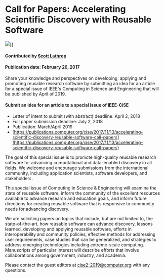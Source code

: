 # Call for Papers: Accelerating Scientific Discovery with Reusable Software
<img src='https://github.com/betterscientificsoftware/images/raw/master/IEEE-CiSE-special-issue.png' />[]

#### Contributed by [Scott Lathrop](https://github.com/scottlathrop " Scott Lathrop GitHub Profile")

#### Publication date: February 26, 2017

Share your knowledge and perspectives on developing, applying and promoting reusable research software by submitting an idea for an article for a special issue of IEEE's Computing in Science and Engineering that will be published by April of 2019.

#### Submit an idea for an article to a special issue of IEEE-CiSE
- Letter of intent to submit (with abstract) deadline: April 2, 2018
- Full paper submission deadline: July 2, 2018
- Publication: March/April 2019
- [https://publications.computer.org/cise/2017/11/13/accelerating-scientific-discovery-reusable-software-call-papers](https://publications.computer.org/cise/2017/11/13/accelerating-scientific-discovery-reusable-software-call-papers)

The goal of this special issue is to promote high-quality reusable research software for advancing computational and data-enabled discovery in all fields. We welcome and encourage submissions from the international community, including application scientists, software developers, and stakeholders.

This special issue of Computing in Science & Engineering will examine the state of reusable software, inform the community of the excellent resources available to advance research and education goals, and inform future directions for creating reusable software that is responsive to community needs for advancing discovery.

We are soliciting papers on topics that include, but are not limited to, the state-of-the-art, how reusable software can advance discovery, lessons learned, developing and applying reusable software, efforts in interoperability and community policies, effective methods for addressing user requirements, case studies that can be generalized, and strategies to address emerging technologies including extreme-scale computing. Manuscripts of particular interest will describe efforts that involve collaborations among government, industry, and academia.
 
Please contact the guest editors at <cise2-2019@computer.org> with any questions.

<!---
Publish: Yes
Categories: collaboration, skills
Topics: projects and organizations, online learning
Tags: bssw-blog-article
Level: 2
Prerequisites: default
Aggregate: none
--->
